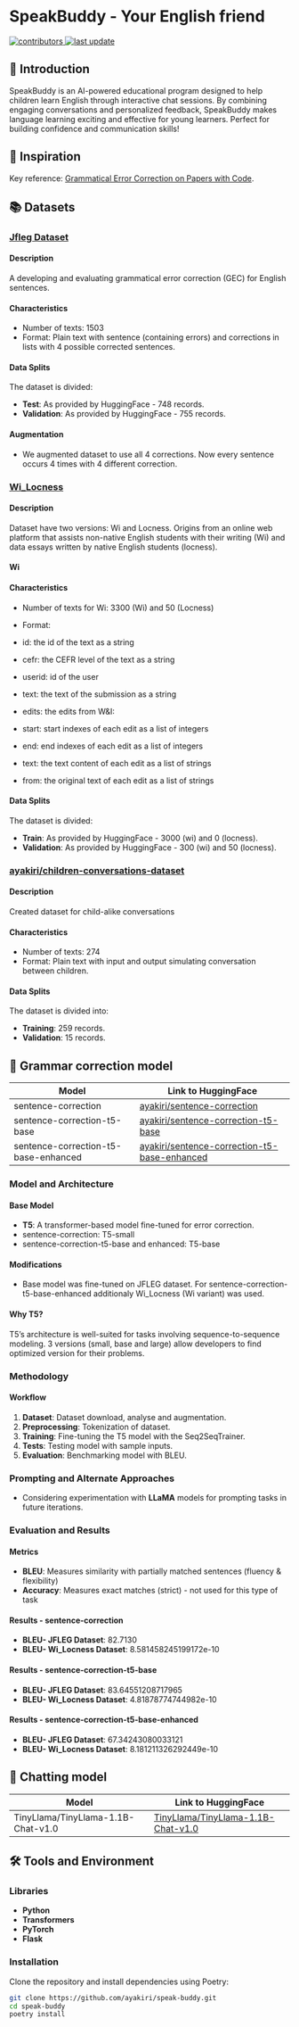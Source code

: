 # SpeakBuddy - Your English friend

<!-- Badges -->
<p>
  <a href="https://github.com/ayakiri/speak-buddy/graphs/contributors">
    <img src="https://img.shields.io/github/contributors/ayakiri/speak-buddy" alt="contributors" />
  </a>
  <a href="">
    <img src="https://img.shields.io/github/last-commit/ayakiri/speak-buddy" alt="last update" />
  </a>
</p>

## 👋 Introduction 
SpeakBuddy is an AI-powered educational program designed to help children learn English through interactive chat sessions. By combining engaging conversations and personalized feedback, SpeakBuddy makes language learning exciting and effective for young learners. Perfect for building confidence and communication skills!



## 🚀 Inspiration
Key reference: [Grammatical Error Correction on Papers with Code](https://paperswithcode.com/task/grammatical-error-correction/codeless).



## 📚 Datasets

### [Jfleg Dataset](https://paperswithcode.com/dataset/jfleg)
#### Description
A developing and evaluating grammatical error correction (GEC) for English sentences.
#### Characteristics
- Number of texts: 1503
- Format: Plain text with sentence (containing errors) and corrections in lists with 4 possible corrected sentences.
#### Data Splits
The dataset is divided:
- **Test**: As provided by HuggingFace - 748 records.
- **Validation**: As provided by HuggingFace - 755 records.
#### Augmentation
- We augmented dataset to use all 4 corrections. Now every sentence occurs 4 times with 4 different correction.


### [Wi_Locness](https://paperswithcode.com/dataset/locness-corpus)
#### Description
Dataset have two versions: Wi and Locness. Origins from an online web platform that assists non-native English students with their writing (Wi) and data essays written by native English students (locness).
#### Wi
#### Characteristics
- Number of texts for Wi: 3300 (Wi) and 50 (Locness)


- Format:
- id: the id of the text as a string
- cefr: the CEFR level of the text as a string
- userid: id of the user
- text: the text of the submission as a string
- edits: the edits from W&I:
- start: start indexes of each edit as a list of integers
- end: end indexes of each edit as a list of integers
- text: the text content of each edit as a list of strings
- from: the original text of each edit as a list of strings
#### Data Splits
The dataset is divided:
- **Train**: As provided by HuggingFace - 3000 (wi) and 0 (locness).
- **Validation**: As provided by HuggingFace - 300 (wi) and 50 (locness).


### [ayakiri/children-conversations-dataset](https://huggingface.co/datasets/ayakiri/children-conversations-dataset)
#### Description
Created dataset for child-alike conversations
#### Characteristics
- Number of texts: 274
- Format: Plain text with input and output simulating conversation between children.
#### Data Splits
The dataset is divided into:
- **Training**: 259 records.
- **Validation**: 15 records.



## 🔬 Grammar correction model 

| Model               | Link to HuggingFace                                                               |
|---------------------|-----------------------------------------------------------------------------------|
| sentence-correction | [ayakiri/sentence-correction](https://huggingface.co/ayakiri/sentence-correction) |
| sentence-correction-t5-base         | [ayakiri/sentence-correction-t5-base](https://huggingface.co/ayakiri/sentence-correction-t5-base)                                                   |
| sentence-correction-t5-base-enhanced         | [ayakiri/sentence-correction-t5-base-enhanced](https://huggingface.co/ayakiri/sentence-correction-t5-base-enhanced)                                                   |


### Model and Architecture
#### Base Model
- **T5**: A transformer-based model fine-tuned for error correction.
- sentence-correction: T5-small
- sentence-correction-t5-base and enhanced: T5-base

#### Modifications
- Base model was fine-tuned on JFLEG dataset. For sentence-correction-t5-base-enhanced additionaly Wi_Locness (Wi variant) was used.

#### Why T5?
T5’s architecture is well-suited for tasks involving sequence-to-sequence modeling. 3 versions (small, base and large) allow developers to find optimized version for their problems.



### Methodology
#### Workflow
1. **Dataset**: Dataset download, analyse and augmentation.
2. **Preprocessing**: Tokenization of dataset.
3. **Training**: Fine-tuning the T5 model with the Seq2SeqTrainer.
4. **Tests**: Testing model with sample inputs.
5. **Evaluation**: Benchmarking model with BLEU.

### Prompting and Alternate Approaches
- Considering experimentation with **LLaMA** models for prompting tasks in future iterations.

### Evaluation and Results
#### Metrics
- **BLEU**: Measures similarity with partially matched sentences (fluency & flexibility)
- **Accuracy**: Measures exact matches (strict) - not used for this type of task

#### Results - sentence-correction
- **BLEU- JFLEG Dataset**: 82.7130
- **BLEU- Wi_Locness Dataset**: 8.581458245199172e-10

#### Results - sentence-correction-t5-base
- **BLEU- JFLEG Dataset**: 83.64551208717965
- **BLEU- Wi_Locness Dataset**: 4.81878774744982e-10

#### Results - sentence-correction-t5-base-enhanced
- **BLEU- JFLEG Dataset**: 67.34243080033121
- **BLEU- Wi_Locness Dataset**: 8.181211326292449e-10



## 🧠 Chatting model

| Model                              | Link to HuggingFace                                                                             |
|------------------------------------|-------------------------------------------------------------------------------------------------|
| TinyLlama/TinyLlama-1.1B-Chat-v1.0 | [TinyLlama/TinyLlama-1.1B-Chat-v1.0](https://huggingface.co/TinyLlama/TinyLlama-1.1B-Chat-v1.0) |



## 🛠️ Tools and Environment
### Libraries
- **Python**
- **Transformers** 
- **PyTorch**
- **Flask**

### Installation
Clone the repository and install dependencies using Poetry:
```bash
git clone https://github.com/ayakiri/speak-buddy.git
cd speak-buddy
poetry install
```




